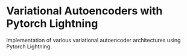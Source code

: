 # Variational Autoencoders with Pytorch Lightning

Implementation of various variational autoencoder architectures using Pytorch Lightning. 
